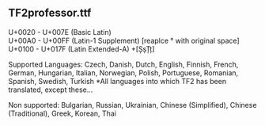 ## TF2professor.ttf
U+0020 - U+007E (Basic Latin)  
U+00A0 - U+00FF (Latin-1 Supplement) [reaplce ° with original space]
U+0100 - U+017F (Latin Extended-A) +[ȘșȚț]

Supported Languages: Czech, Danish, Dutch, English, Finnish, French, German, Hungarian, Italian, Norwegian, Polish, Portuguese, Romanian, Spanish, Swedish, Turkish
*All languages into which TF2 has been translated, except these...  
  
Non supported: Bulgarian, Russian, Ukrainian, Chinese (Simplified), Chinese (Traditional), Greek, Korean, Thai  
